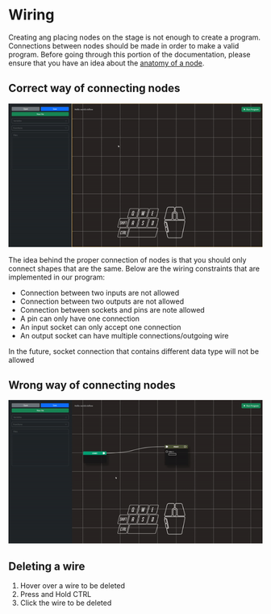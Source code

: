 # Wiring
Creating ang placing nodes on the stage is not enough to create a program. Connections between nodes should be made in order to make a valid program. Before going through this portion of the documentation, please ensure that you have an idea about the [anatomy of a node]().


## Correct way of connecting nodes
![](../media/correct_wiring.gif)

The idea behind the proper connection of nodes is that you should only connect shapes that are the same. Below are the wiring constraints that are implemented in our program:
- Connection between two inputs are not allowed
- Connection between two outputs are not allowed
- Connection between sockets and pins are note allowed
- A pin can only have one connection
- An input socket can only accept one connection
- An output socket can have multiple connections/outgoing wire

In the future, socket connection that contains different data type will not be allowed

## Wrong way of connecting nodes
![](../media/incorrect_wiring.gif)

## Deleting a wire
1. Hover over a wire to be deleted
2. Press and Hold CTRL
3. Click the wire to be deleted

